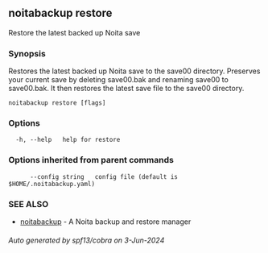 ## noitabackup restore

Restore the latest backed up Noita save

### Synopsis

Restores the latest backed up Noita save to the save00 directory.  Preserves your current
save by deleting save00.bak and renaming save00 to save00.bak.  It then restores the latest save
file to the save00 directory.

```
noitabackup restore [flags]
```

### Options

```
  -h, --help   help for restore
```

### Options inherited from parent commands

```
      --config string   config file (default is $HOME/.noitabackup.yaml)
```

### SEE ALSO

* [noitabackup](noitabackup.md)	 - A Noita backup and restore manager

###### Auto generated by spf13/cobra on 3-Jun-2024

